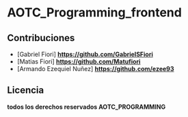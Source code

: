 # AOTC_Programming_frontend ##




## Contribuciones ##

- [Gabriel Fiori] **https://github.com/GabrielSFiori**
- [Matias Fiori] **https://github.com/Matufiori**
- [Armando Ezequiel Nuñez] **https://github.com/ezee93**


## Licencia ##
**todos los derechos reservados AOTC_PROGRAMMING**